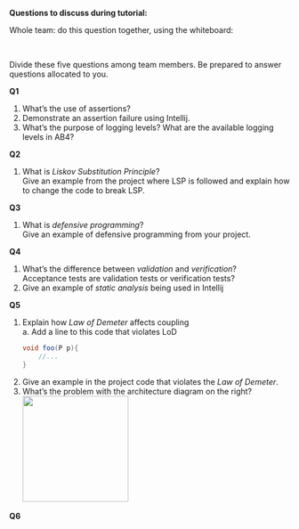 **Questions to discuss during tutorial:**

Whole team: do this question together, using the whiteboard:

<div class="indented">
  <include src="../../book/modeling/modelingBehaviors/activityDiagrams/q-modelWorkflowOfBurgerShop.md" />
</div>
<br>

Divide these five questions among team members. Be prepared to answer questions allocated to you.

**Q1**
1. What’s the use of assertions?
1. Demonstrate an assertion failure using Intellij.
1. What’s the purpose of logging levels? What are the available logging levels in AB4?

**Q2**
1. What is _Liskov Substitution Principle_?<br>
   Give an example from the project where LSP is followed and explain how to change the code to break LSP.

**Q3**
1. What is _defensive programming_?<br>
   Give an example of defensive programming from your project.

**Q4**
1. What’s the difference between _validation_ and _verification_?<br>
   Acceptance tests are validation tests or verification tests?
1. Give an example of _static analysis_ being used in Intellij

**Q5**
1. Explain how _Law of Demeter_ affects coupling<br>
   a. Add a line to this code that violates LoD
   ```java
   void foo(P p){
       //...
   }
   ```
1. Give an example in the project code that violates the _Law of Demeter_.
1. What’s the problem with the architecture diagram on the right?<br>
   <img src="{{baseUrl}}/book/architecture/architectureDiagrams/drawing/images/tip.png" height="190" /><br>

**Q6**
<include src="../../book/combined/exercises/reviewCliAppCode.md" /><p/>
